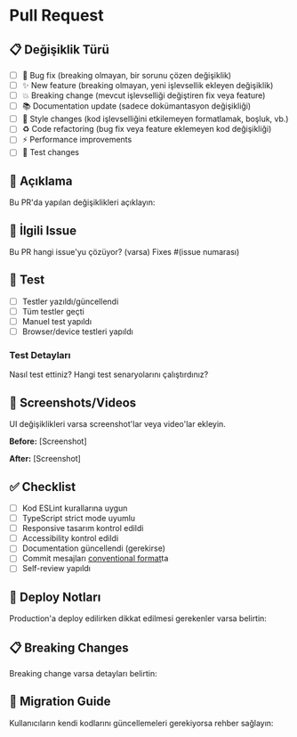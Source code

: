 # Pull Request

## 📋 Değişiklik Türü
- [ ] 🐛 Bug fix (breaking olmayan, bir sorunu çözen değişiklik)
- [ ] ✨ New feature (breaking olmayan, yeni işlevsellik ekleyen değişiklik)
- [ ] 💥 Breaking change (mevcut işlevselliği değiştiren fix veya feature)
- [ ] 📚 Documentation update (sadece dokümantasyon değişikliği)
- [ ] 🎨 Style changes (kod işlevselliğini etkilemeyen formatlamak, boşluk, vb.)
- [ ] ♻️ Code refactoring (bug fix veya feature eklemeyen kod değişikliği)
- [ ] ⚡ Performance improvements
- [ ] 🧪 Test changes

## 📝 Açıklama
Bu PR'da yapılan değişiklikleri açıklayın:

## 🔗 İlgili Issue
Bu PR hangi issue'yu çözüyor? (varsa)
Fixes #(issue numarası)

## 🧪 Test
- [ ] Testler yazıldı/güncellendi
- [ ] Tüm testler geçti
- [ ] Manuel test yapıldı
- [ ] Browser/device testleri yapıldı

### Test Detayları
Nasıl test ettiniz? Hangi test senaryolarını çalıştırdınız?

## 📸 Screenshots/Videos
UI değişiklikleri varsa screenshot'lar veya video'lar ekleyin.

**Before:**
[Screenshot]

**After:**
[Screenshot]

## ✅ Checklist
- [ ] Kod ESLint kurallarına uygun
- [ ] TypeScript strict mode uyumlu
- [ ] Responsive tasarım kontrol edildi
- [ ] Accessibility kontrol edildi
- [ ] Documentation güncellendi (gerekirse)
- [ ] Commit mesajları [conventional format](https://www.conventionalcommits.org/)ta
- [ ] Self-review yapıldı

## 🚀 Deploy Notları
Production'a deploy edilirken dikkat edilmesi gerekenler varsa belirtin:

## 📋 Breaking Changes
Breaking change varsa detayları belirtin:

## 🔄 Migration Guide
Kullanıcıların kendi kodlarını güncellemeleri gerekiyorsa rehber sağlayın:
